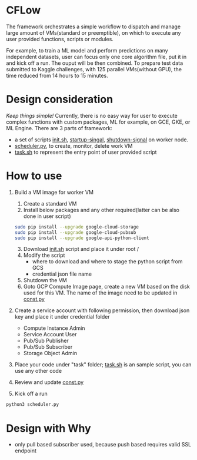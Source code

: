 # CFLow
The framework orchestrates a simple workflow to dispatch and manage large amount of VMs(standard or preemptible), on which to execute any user provided functions, scripts or modules.

For example, to train a ML model and perform predictions on many independent datasets, user can focus only one core algorithm file, put it in and kick off a run. The ouput will be then combined. To prepare test data submitted to Kaggle challenges, with 125 parallel VMs(without GPU), the time reduced from 14 hours to 15 minutes.

# Design consideration
*Keep things simple!*
Currently, there is no easy way for user to execute complex functions with custom packages, ML for example, on GCE, GKE, or ML Engine.
There are 3 parts of framework:
* a set of scripts [init.sh](https://github.com/liuxiao/CFlow/blob/master/init.sh), [startup-singal](https://github.com/liuxiao/CFlow/blob/master/startup-signal.py), [shutdown-signal](https://github.com/liuxiao/CFlow/blob/master/shutdown-signal.py) on worker node.
* [scheduler.py](https://github.com/liuxiao/CFlow/blob/master/scheduler.py), to create, monitor, delete work VM
* [task.sh](https://github.com/liuxiao/CFlow/blob/master/task/task.sh) to represent the entry point of user provided script

# How to use

1. Build a VM image for worker VM
   1. Create a standard VM
   2. Install below packages and any other required(latter can be also done in user script)
   ```bash
   sudo pip install --upgrade google-cloud-storage
   sudo pip install --upgrade google-cloud-pubsub
   sudo pip install --upgrade google-api-python-client
   ```
   3. Download [init.sh](https://github.com/liuxiao/CFlow/blob/master/init.sh) script and place it under root /
   4. Modify the script
      - where to download and where to stage the python script from GCS
      - credential json file name
   4. Shutdown the VM
   5. Goto GCP Compute Image page, create a new VM based on the disk used for this VM. The name of the image need to be updated in [const.py](https://github.com/liuxiao/CFlow/blob/master/const.py)

1. Create a service account with following permission, then download json key and place it under credential folder
   - Compute Instance Admin
   - Service Account User
   - Pub/Sub Publisher
   - Pub/Sub Subscriber
   - Storage Object Admin

1. Place your code under "task" folder; [task.sh](https://github.com/liuxiao/CFlow/blob/master/task/task.sh) is an sample script, you can use any other code
1. Review and update [const.py](https://github.com/liuxiao/CFlow/blob/master/const.py)
1. Kick off a run
```bash
python3 scheduler.py
```

# Design with Why 
- only pull based subscriber used, because push based requires valid SSL endpoint

